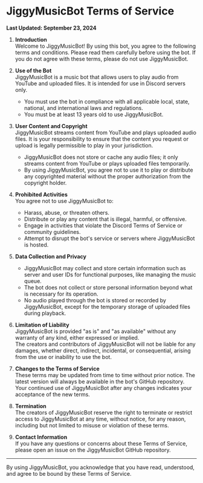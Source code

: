 # JiggyMusicBot Terms of Service

**Last Updated: September 23, 2024**

1. **Introduction**  
   Welcome to JiggyMusicBot! By using this bot, you agree to the following terms and conditions. Please read them carefully before using the bot. If you do not agree with these terms, please do not use JiggyMusicBot.

2. **Use of the Bot**  
   JiggyMusicBot is a music bot that allows users to play audio from YouTube and uploaded files. It is intended for use in Discord servers only.  
   - You must use the bot in compliance with all applicable local, state, national, and international laws and regulations.  
   - You must be at least 13 years old to use JiggyMusicBot.

3. **User Content and Copyright**  
   JiggyMusicBot streams content from YouTube and plays uploaded audio files. It is your responsibility to ensure that the content you request or upload is legally permissible to play in your jurisdiction.  
   - JiggyMusicBot does not store or cache any audio files; it only streams content from YouTube or plays uploaded files temporarily.  
   - By using JiggyMusicBot, you agree not to use it to play or distribute any copyrighted material without the proper authorization from the copyright holder.

4. **Prohibited Activities**  
   You agree not to use JiggyMusicBot to:  
   - Harass, abuse, or threaten others.  
   - Distribute or play any content that is illegal, harmful, or offensive.  
   - Engage in activities that violate the Discord Terms of Service or community guidelines.  
   - Attempt to disrupt the bot's service or servers where JiggyMusicBot is hosted.

5. **Data Collection and Privacy**  
   - JiggyMusicBot may collect and store certain information such as server and user IDs for functional purposes, like managing the music queue.  
   - The bot does not collect or store personal information beyond what is necessary for its operation.  
   - No audio played through the bot is stored or recorded by JiggyMusicBot, except for the temporary storage of uploaded files during playback.

6. **Limitation of Liability**  
   JiggyMusicBot is provided "as is" and "as available" without any warranty of any kind, either expressed or implied.  
   The creators and contributors of JiggyMusicBot will not be liable for any damages, whether direct, indirect, incidental, or consequential, arising from the use or inability to use the bot.

7. **Changes to the Terms of Service**  
   These terms may be updated from time to time without prior notice. The latest version will always be available in the bot's GitHub repository.  
   Your continued use of JiggyMusicBot after any changes indicates your acceptance of the new terms.

8. **Termination**  
   The creators of JiggyMusicBot reserve the right to terminate or restrict access to JiggyMusicBot at any time, without notice, for any reason, including but not limited to misuse or violation of these terms.

9. **Contact Information**  
   If you have any questions or concerns about these Terms of Service, please open an issue on the JiggyMusicBot GitHub repository.

---

By using JiggyMusicBot, you acknowledge that you have read, understood, and agree to be bound by these Terms of Service.
